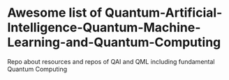 # Awesome list of Quantum-Artificial-Intelligence-Quantum-Machine-Learning-and-Quantum-Computing
Repo about resources and repos of QAI and QML including fundamental Quantum Computing
